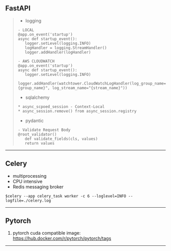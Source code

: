 ## FastAPI
>- logging
>```
>- LOCAL
>@app.on_event('startup')
>async def startup_event():
>    logger.setLevel(logging.INFO)
>    logHandler = logging.StreamHandler()
>    logger.addHandler(logHandler)
>
>- AWS CLOUDWATCH
>@app.on_event('startup')
>async def startup_event():
>    logger.setLevel(logging.INFO)
>    logger.addHandler(watchtower.CloudWatchLogHandler(log_group_name="{group_name}", log_stream_name="{stream_name}"))
>```
>- sqlalchemy
> ```
> * async_scpoed_session - Context-Local
> * async_session.remove() from async_session.registry
> ```
>- pydantic
> ```
> - Validate Request Body
> @root_validator()
>    def validate_fields(cls, values)
>    return values
> ```
---
## Celery
- multiprocessing
- CPU intensive
- Redis messaging broker
```
$celery --app celery_task worker -c 6 --loglevel=INFO --logfile=./celery.log
```
---
## Pytorch
1. pytorch cuda compatible image: https://hub.docker.com/r/pytorch/pytorch/tags
---
